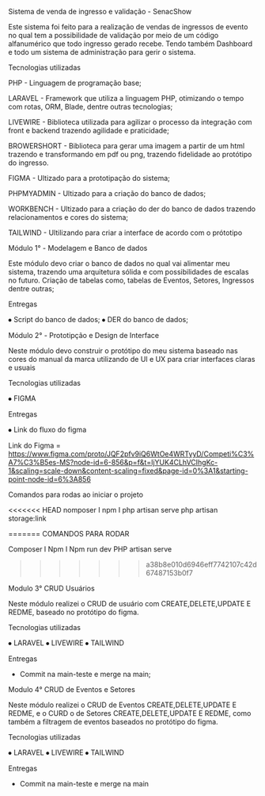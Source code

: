 Sistema de venda de ingresso e validação - SenacShow


Este sistema foi feito para a realização de vendas de ingressos de evento no qual tem a possibilidade de validação por meio de um código alfanumérico que todo ingresso gerado recebe. Tendo também Dashboard e todo um sistema de administração para gerir o sistema.


Tecnologias utilizadas 


PHP - Linguagem de programação base;

LARAVEL - Framework que utiliza a linguagem PHP, otimizando o tempo com rotas, ORM, Blade, dentre outras tecnologias;

LIVEWIRE - Biblioteca utilizada para agilizar o processo da integração com front e backend trazendo agilidade e praticidade;

BROWERSHORT - Biblioteca para gerar uma imagem a partir de um html trazendo e transformando em pdf ou png, trazendo fidelidade ao protótipo do ingresso.

FIGMA - Ultizado para a prototipação do sistema;

PHPMYADMIN - Ultizado para a criação do banco de dados;

WORKBENCH - Ultizado para a criação do der do  banco de dados trazendo relacionamentos e cores do sistema;

TAILWIND - Ultilizando para criar a interface de acordo com o prótotipo

Módulo 1° - Modelagem e Banco de dados

Este módulo devo criar o banco de dados no qual vai alimentar meu sistema, trazendo uma arquitetura sólida e com possibilidades de escalas no futuro. Criação de tabelas como, tabelas de Eventos, Setores, Ingressos dentre outras;




Entregas 

⦁	Script do banco de dados;
⦁	DER do banco de dados;





Módulo 2° - Prototipção e Design de Interface 

Neste módulo devo construir o protótipo do meu sistema baseado nas cores do manual da marca utilizando de UI e UX para criar interfaces claras e usuais


Tecnologias utilizadas 

⦁	FIGMA

Entregas 

⦁	Link do fluxo do figma

Link do Figma = https://www.figma.com/proto/JQF2pfv9iQ6WtOe4WRTyyD/Competi%C3%A7%C3%B5es-MS?node-id=6-856&p=f&t=IjYUK4CLhVCIhgKc-1&scaling=scale-down&content-scaling=fixed&page-id=0%3A1&starting-point-node-id=6%3A856


Comandos para rodas ao iniciar o projeto

<<<<<<< HEAD
nomposer I
npm I
php artisan serve
php artisan storage:link

=======
COMANDOS PARA RODAR

Composer I
Npm I
Npm run dev
PHP artisan serve
>>>>>>> a38b8e010d6946eff7742107c42d67487153b0f7


Modulo 3° CRUD Usuários

Neste módulo realizei o CRUD de usuário com CREATE,DELETE,UPDATE E REDME, baseado no protótipo do  figma.


Tecnologias utilizadas

⦁	LARAVEL
⦁	LIVEWIRE
⦁	TAILWIND

Entregas

* Commit na main-teste e merge na main;


Modulo 4° CRUD de Eventos e Setores

Neste módulo realizei o CRUD de Eventos  CREATE,DELETE,UPDATE E REDME, e o CURD o de Setores CREATE,DELETE,UPDATE E REDME, como também a filtragem de eventos baseados no protótipo do  figma.


Tecnologias utilizadas

⦁	LARAVEL
⦁	LIVEWIRE
⦁	TAILWIND

Entregas

* Commit na main-teste e merge na main





